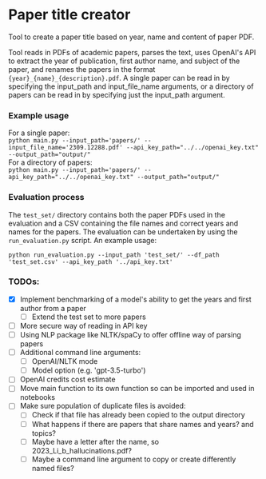 # Paper title creator
Tool to create a paper title based on year, name and content of paper PDF.

Tool reads in PDFs of academic papers, parses the text, uses OpenAI's API to extract the year of publication, first author name, and subject of the paper, and renames the papers in the format `{year}_{name}_{description}.pdf`.
A single paper can be read in by specifying the input_path and input_file_name arguments, or a directory of papers can be read in by specifying just the input_path argument.

### Example usage
For a single paper:  
`python main.py --input_path='papers/' --input_file_name='2309.12288.pdf' --api_key_path="../../openai_key.txt" --output_path="output/"`  
For a directory of papers:  
`python main.py --input_path='papers/' --api_key_path="../../openai_key.txt" --output_path="output/"`

### Evaluation process
The `test_set/` directory contains both the paper PDFs used in the evaluation and a CSV containing the file names and correct years and names for the papers.
The evaluation can be undertaken by using the `run_evaluation.py` script. An example usage:

`python run_evaluation.py --input_path 'test_set/' --df_path 'test_set.csv' --api_key_path '../api_key.txt'`


### TODOs:
- [x] Implement benchmarking of a model's ability to get the years and first author from a paper
  - [ ] Extend the test set to more papers
- [ ] More secure way of reading in API key
- [ ] Using NLP package like NLTK/spaCy to offer offline way of parsing papers
- [ ] Additional command line arguments:
  - [ ] OpenAI/NLTK mode
  - [ ] Model option (e.g. 'gpt-3.5-turbo')
- [ ] OpenAI credits cost estimate
- [ ] Move main function to its own function so can be imported and used in notebooks
- [ ] Make sure population of duplicate files is avoided:
	- [ ] Check if that file has already been copied to the output directory
	- [ ] What happens if there are papers that share names and years? and topics?
	- [ ] Maybe have a letter after the name, so 2023_Li_b_hallucinations.pdf?
	- [ ] Maybe a command line argument to copy or create differently named files?
